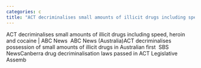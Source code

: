 ```yaml
---
categories: c
title: "ACT decriminalises small amounts of illicit drugs including speed heroin and cocaine  ABC News  ABC News Australia"
---
```

ACT decriminalises small amounts of illicit drugs including speed, heroin and cocaine | ABC News&nbsp;&nbsp;ABC News (Australia)ACT decriminalises possession of small amounts of illicit drugs in Australian first&nbsp;&nbsp;SBS NewsCanberra drug decriminalisation laws passed in ACT Legislative Assemb